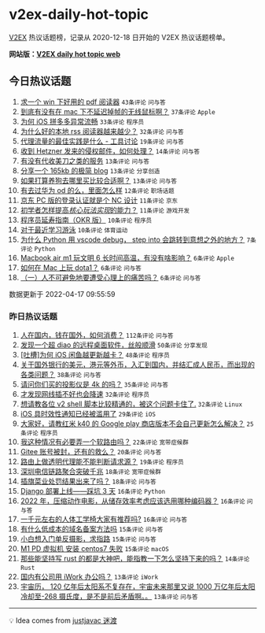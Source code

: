 # v2ex-daily-hot-topic

[V2EX](https://www.v2ex.com/) 热议话题榜，记录从 2020-12-18 日开始的 V2EX 热议话题榜单。

**网站版：[V2EX daily hot topic web](https://boojack.github.io/v2ex-daily-hot-topic-web/)**

## 今日热议话题

<!-- TODAY BEGIN -->

1. [求一个 win 下好用的 pdf 阅读器](https://www.v2ex.com/t/847433) `43条评论` `问与答`
1. [到底有没有在 mac 下不延迟掉帧的无线鼠标啊？](https://www.v2ex.com/t/847445) `37条评论` `Apple`
1. [为何 iOS 拼多多异常流畅](https://www.v2ex.com/t/847440) `33条评论` `程序员`
1. [为什么好的本地 rss 阅读器越来越少？](https://www.v2ex.com/t/847435) `32条评论` `问与答`
1. [代理流量的最佳实践是什么 - 工具讨论](https://www.v2ex.com/t/847446) `19条评论` `问与答`
1. [收到 Hetzner 发来的侵权邮件，如何处理？](https://www.v2ex.com/t/847456) `14条评论` `问与答`
1. [有没有代收美刀之类的服务](https://www.v2ex.com/t/847495) `13条评论` `问与答`
1. [分享一个 165kb 的极简 blog](https://www.v2ex.com/t/847442) `13条评论` `分享创造`
1. [如果打算养狗去哪里买比较合适啊？](https://www.v2ex.com/t/847432) `13条评论` `问与答`
1. [有去过华为 od 的么，里面怎么样](https://www.v2ex.com/t/847441) `12条评论` `职场话题`
1. [京东 PC 版的登录认证就是个 NC 设计](https://www.v2ex.com/t/847455) `11条评论` `京东`
1. [初学者怎样提高*核心玩法实现*的能力？](https://www.v2ex.com/t/847454) `11条评论` `游戏开发`
1. [程序员延寿指南（OKR 版）](https://www.v2ex.com/t/847490) `10条评论` `程序员`
1. [对于最近学习游泳](https://www.v2ex.com/t/847439) `10条评论` `体育运动`
1. [为什么 Python 用 vscode debug， step into 会跳转到意想之外的地方？](https://www.v2ex.com/t/847478) `7条评论` `Python`
1. [Macbook air m1 玩文明 6 长时间高温，有没有啥影响？](https://www.v2ex.com/t/847471) `6条评论` `Apple`
1. [如何在 Mac 上玩 dota1？](https://www.v2ex.com/t/847460) `6条评论` `问与答`
1. [（一）人不可避免地要遭受心理上的痛苦吗？](https://www.v2ex.com/t/847450) `6条评论` `问与答`

数据更新于 2022-04-17 09:55:59

<!-- TODAY END -->

### 昨日热议话题

<!-- YESTERDAY BEGIN -->

1. [人在国内，钱在国外，如何消费？](https://www.v2ex.com/t/847307) `112条评论` `问与答`
1. [发现一个超 diao 的远程桌面软件，丝般顺滑](https://www.v2ex.com/t/847280) `50条评论` `分享发现`
1. [[吐槽]为何 iOS 闲鱼越更新越卡？](https://www.v2ex.com/t/847300) `48条评论` `程序员`
1. [关于国外银行的美元，港元等外币，入汇到国内，并结汇成人民币，而出现的各类问题？](https://www.v2ex.com/t/847350) `38条评论` `问与答`
1. [请问你们买的投影仪是 4k 的吗？](https://www.v2ex.com/t/847303) `35条评论` `问与答`
1. [才发现网线插不好也会降速](https://www.v2ex.com/t/847384) `32条评论` `程序员`
1. [想请教各位 v2 shell 脚本比较精通的，被这个问题卡住了.](https://www.v2ex.com/t/847275) `32条评论` `Linux`
1. [iOS 具时效性通知已经被滥用了](https://www.v2ex.com/t/847367) `29条评论` `iOS`
1. [大家好，请教红米 k40 的 Google play 商店版本不会自己更新怎么解决？](https://www.v2ex.com/t/847326) `25条评论` `程序员`
1. [我这种情况有必要弄一个软路由吗？](https://www.v2ex.com/t/847399) `22条评论` `宽带症候群`
1. [Gitee 账号被封，还有的救么？](https://www.v2ex.com/t/847370) `20条评论` `问与答`
1. [路由上做透明代理能不能判断请求源？](https://www.v2ex.com/t/847341) `19条评论` `程序员`
1. [深圳电信链路聚合突破千兆](https://www.v2ex.com/t/847414) `18条评论` `宽带症候群`
1. [插旗菜业处罚结果出来了吗？](https://www.v2ex.com/t/847277) `18条评论` `问与答`
1. [Django 部署上线——踩坑 3 天](https://www.v2ex.com/t/847401) `16条评论` `Python`
1. [2022 年，压缩动作电影，从储存效率考虑应该选用哪种编码器？](https://www.v2ex.com/t/847347) `16条评论` `问与答`
1. [一千元左右的人体工学椅大家有推荐吗?](https://www.v2ex.com/t/847274) `16条评论` `问与答`
1. [有什么低成本的域名备案方法吗](https://www.v2ex.com/t/847387) `15条评论` `问与答`
1. [小白想入门单反摄影，求指路](https://www.v2ex.com/t/847382) `15条评论` `问与答`
1. [M1 PD 虚拟机 安装 centos7 失败](https://www.v2ex.com/t/847364) `15条评论` `macOS`
1. [那些能坚持写 rust 的都是大神吧，能指教一下怎么坚持下来的吗？](https://www.v2ex.com/t/847398) `14条评论` `Rust`
1. [国内有公司用 iWork 办公吗？](https://www.v2ex.com/t/847374) `13条评论` `iWork`
1. [宇宙历， 120 亿年后太阳系不复存在，宇宙未来那里又说 1000 万亿年后太阳冷却至-268 摄氏度，是不是前后矛盾啊。。](https://www.v2ex.com/t/847353) `13条评论` `问与答`

<!-- YESTERDAY END -->

---

💡 Idea comes from [justjavac 迷渡](https://github.com/justjavac/)
